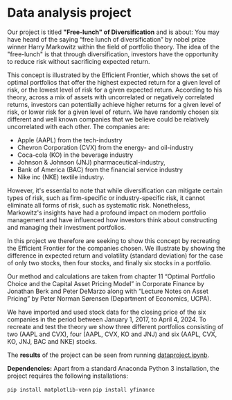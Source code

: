 # Data analysis project

Our project is titled **"Free-lunch" of Diversification** and is about:
You may have heard of the saying “free lunch of diversification” by nobel prize winner Harry Markowitz within the field of portfolio theory. The idea of the "free-lunch" is that through diversification, investors have the opportunity to reduce risk without sacrificing expected return. 

This concept is illustrated by the Efficient Frontier, which shows the set of optimal portfolios that offer the highest expected return for a given level of risk, or the lowest level of risk for a given expected return.
According to his theory, across a mix of assets with uncorrelated or negatively correlated returns, investors can potentially achieve higher returns for a given level of risk, or lower risk for a given level of return. We have randomly chosen six different and well known companies that we believe could be relatively uncorrelated with each other. The companies are:
- Apple (AAPL) from the tech-industry 
- Chevron Corporation (CVX) from the energy- and oil-industry
- Coca-cola  (KO) in the beverage industry 
- Johnson & Johnson (JNJ) pharmaceutical-industry, 
- Bank of America (BAC) from the financial service industry
- Nike inc (NKE) textile industry.

However, it's essential to note that while diversification can mitigate certain types of risk, such as firm-specific or industry-specific risk, it cannot eliminate all forms of risk, such as systematic risk. Nonetheless, Markowitz's insights have had a profound impact on modern portfolio management and have influenced how investors think about constructing and managing their investment portfolios.

In this project we therefore are seeking to show this concept by recreating the Efficient Frontier for the companies chosen. We illustrate by showing the difference in expected return and volatility (standard deviation) for the case of only two stocks, then four stocks, and finally six stocks in a portfolio.

Our method and calculations are taken from chapter 11 “Optimal Portfolio Choice and the Capital Asset Pricing Model” in Corporate Finance by Jonathan Berk and Peter DeMarzo along with “Lecture Notes on Asset Pricing” by Peter Norman Sørensen (Department of Economics, UCPA). 

We have imported and used stock data for the closing price of the six companies in the period between January 1, 2017, to April 4, 2024. To recreate and test the theory we show three different portfolios consisting of two (AAPL and CVX), four (AAPL, CVX, KO and JNJ) and six (AAPL, CVX, KO, JNJ, BAC and NKE) stocks.


The **results** of the project can be seen from running [dataproject.ipynb](dataproject.ipynb).


**Dependencies:** Apart from a standard Anaconda Python 3 installation, the project requires the following installations:

``pip install matplotlib-venn``
``pip install yfinance``